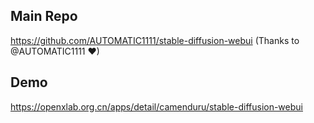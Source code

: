 ## Main Repo
https://github.com/AUTOMATIC1111/stable-diffusion-webui (Thanks to @AUTOMATIC1111 ❤)

## Demo
https://openxlab.org.cn/apps/detail/camenduru/stable-diffusion-webui
